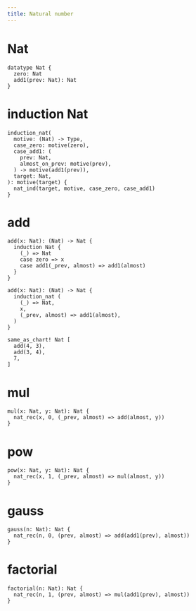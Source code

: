 ```yaml
---
title: Natural number
---
```


# Nat

``` cicada wishful-thinking
datatype Nat {
  zero: Nat
  add1(prev: Nat): Nat
}
```

# induction Nat

``` cicada
induction_nat(
  motive: (Nat) -> Type,
  case_zero: motive(zero),
  case_add1: (
    prev: Nat,
    almost_on_prev: motive(prev),
  ) -> motive(add1(prev)),
  target: Nat,
): motive(target) {
  nat_ind(target, motive, case_zero, case_add1)
}
```

# add

``` cicada wishful-thinking
add(x: Nat): (Nat) -> Nat {
  induction Nat {
    (_) => Nat
    case zero => x
    case add1(_prev, almost) => add1(almost)
  }
}
```

``` cicada
add(x: Nat): (Nat) -> Nat {
  induction_nat (
    (_) => Nat,
    x,
    (_prev, almost) => add1(almost),
  )
}
```

``` cicada
same_as_chart! Nat [
  add(4, 3),
  add(3, 4),
  7,
]
```

# mul

``` cicada wishful-thinking
mul(x: Nat, y: Nat): Nat {
  nat_rec(x, 0, (_prev, almost) => add(almost, y))
}
```

# pow

``` cicada wishful-thinking
pow(x: Nat, y: Nat): Nat {
  nat_rec(x, 1, (_prev, almost) => mul(almost, y))
}
```

# gauss

``` cicada wishful-thinking
gauss(n: Nat): Nat {
  nat_rec(n, 0, (prev, almost) => add(add1(prev), almost))
}
```

# factorial

``` cicada wishful-thinking
factorial(n: Nat): Nat {
  nat_rec(n, 1, (prev, almost) => mul(add1(prev), almost))
}
```

